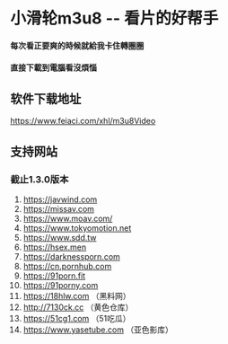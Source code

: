 # 小滑轮m3u8 -- 看片的好帮手

#### 每次看正要爽的時候就給我卡住轉圈圈

#### 直接下載到電腦看沒煩惱


## 软件下载地址
https://www.feiaci.com/xhl/m3u8Video

## 支持网站
### 截止1.3.0版本
1. https://javwind.com
2. https://missav.com
3. https://www.moav.com/
4. https://www.tokyomotion.net
5. https://www.sdd.tw
6. https://hsex.men
7. https://darknessporn.com
8. https://cn.pornhub.com
9. https://91porn.fit
10. https://91porny.com
11. https://18hlw.com （黑料网）
12. http://7130ck.cc （黄色仓库）
13. https://51cg1.com （51吃瓜）
14. https://www.yasetube.com （亚色影库）
